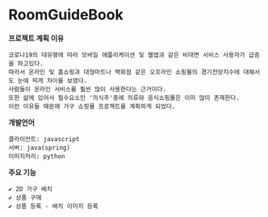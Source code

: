 # RoomGuideBook

**프로젝트 계획 이유**
```
코로나19의 대유행에 따라 모바일 애플리케이션 및 웹앱과 같은 비대면 서비스 사용자가 급증을 하고있다.
따라서 온라인 및 홈쇼핑과 대형마트나 백화점 같은 오프라인 쇼핑몰의 경기전망지수에 대해서도 눈에 띄게 차이를 보였다.
사람들이 온라인 서비스를 훨씬 많이 사용한다는 근거이다. 
또한 삶에 있어서 필수요소인 '의식주'중에 의류와 음식쇼핑몰은 이미 많이 존재한다.
이런 이유들 때문에 가구 쇼핑몰 프로젝트를 계획하게 되었다.
```

**개발언어**
```
클라이언트: javascript
서버: java(spring)
이미지처리: python 
```


**주요 기능**
```
✔ 2D 가구 배치
✔ 상품 구매
✔ 상품 등록 - 배치 이미지 등록
```
